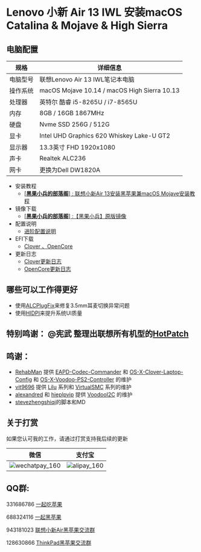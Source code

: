 # Lenovo 小新 Air 13 IWL 安装macOS Catalina & Mojave & High Sierra

## 电脑配置

| 规格     | 详细信息                                     |
| -------- | -------------------------------------------- |
| 电脑型号 | 联想Lenovo Air 13 IWL笔记本电脑              |
| 操作系统 | macOS Mojave 10.14 / macOS High Sierra 10.13 |
| 处理器   | 英特尔 酷睿 i5-8265U / i7-8565U              |
| 内存     | 8GB / 16GB  1867MHz                          |
| 硬盘     | Nvme SSD 256G / 512G                         |
| 显卡     | Intel UHD Graphics 620 Whiskey Lake-U GT2    |
| 显示器   | 13.3英寸 FHD 1920x1080                       |
| 声卡     | Realtek ALC236                               |
| 网卡     | 更换为Dell DW1820A                           |

+ 安装教程
  + [[**黑果小兵的部落阁**] : 联想小新Air 13安装黑苹果兼macOS Mojave安装教程](https://blog.daliansky.net/Lenovo-Xiaoxin-Air-13-macOS-Mojave-installation-tutorial.html)
+ 镜像下载
  + [[**黑果小兵的部落阁**] :【黑果小兵】原版镜像](https://blog.daliansky.net/categories/下载/镜像/)
+ 配置说明
  + [进阶配置说明](https://github.com/daliansky/Lenovo-Air13-IWL-Hackintosh/tree/master/Advanced/ReadMe.md)
+ EFI下载
  - [Clover 、OpenCore](https://github.com/daliansky/Lenovo-Air13-IWL-Hackintosh/releases)
+ 更新日志
  + [Clover更新日志](https://github.com/daliansky/Lenovo-Air13-IWL-Hackintosh/tree/master/EFI_Clover/ReadMe.md)
  + [OpenCore更新日志](https://github.com/daliansky/Lenovo-Air13-IWL-Hackintosh/tree/master/EFI_OC/ReadMe.md)

## 哪些可以工作得更好

- 使用[ALCPlugFix](ALCPlugFix)来修复3.5mm耳麦切换异常问题
- 使用[HIDPI](HIDPI)来提升系统UI质量

## 特别鸣谢： @宪武 整理出联想所有机型的[HotPatch](https://github.com/daliansky/P-little)

## 鸣谢：

- [RehabMan](https://github.com/RehabMan) 提供 [EAPD-Codec-Commander](https://github.com/RehabMan/EAPD-Codec-Commander) 和 [OS-X-Clover-Laptop-Config](https://github.com/RehabMan/OS-X-Clover-Laptop-Config) 和 [OS-X-Voodoo-PS2-Controller](https://github.com/RehabMan/OS-X-Voodoo-PS2-Controller) 的维护
- [vit9696](https://github.com/vit9696) 提供 [Lilu](https://github.com/acidanthera/Lilu) 系列和 [VirtualSMC](https://github.com/acidanthera/VirtualSMC) 系列的维护
- [alexandred](https://github.com/alexandred) 和 [hieplpvip](https://github.com/hieplpvip) 提供 [VoodooI2C](https://github.com/alexandred/VoodooI2C) 的维护
- [stevezhengshiqi](https://github.com/stevezhengshiqi)的脚本和MD

## 关于打赏

如果您认可我的工作，请通过打赏支持我后续的更新

| 微信                                                       | 支付宝                                               |
| ---------------------------------------------------------- | ---------------------------------------------------- |
| ![wechatpay_160](http://7.daliansky.net/wechatpay_160.jpg) | ![alipay_160](http://7.daliansky.net/alipay_160.jpg) |

## QQ群:

331686786  [一起吃苹果](http://shang.qq.com/wpa/qunwpa?idkey=db511a29e856f37cbb871108ffa77a6e79dde47e491b8f2c8d8fe4d3c310de91)

688324116 [一起黑苹果](https://shang.qq.com/wpa/qunwpa?idkey=6bf69a6f4b983dce94ab42e439f02195dfd19a1601522c10ad41f4df97e0da82)

943181023 [联想小新Air黑苹果交流群](https://shang.qq.com/wpa/qunwpa?idkey=fb772a7e01436d43e1d856a099549551952bb08161ced4a8fc08b4e75e7ab438) 

128630866 [ThinkPad黑苹果交流群](https://jq.qq.com/?_wv=1027&k=5aKxc6n)




